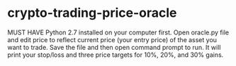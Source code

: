 # crypto-trading-price-oracle
MUST HAVE Python 2.7 installed on your computer first.
Open oracle.py file and edit price to reflect current price (your entry price) of the asset you want to trade. Save the file and then open command prompt to run. 
It will print your stop/loss and three price targets for 10%, 20%, and 30% gains.
